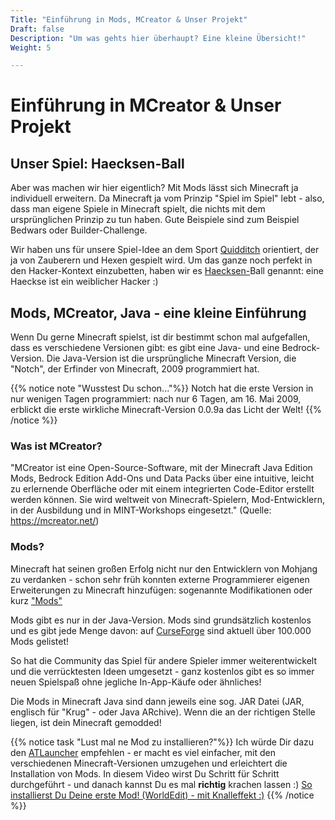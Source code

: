 ```yaml
---
Title: "Einführung in Mods, MCreator & Unser Projekt"
Draft: false
Description: "Um was gehts hier überhaupt? Eine kleine Übersicht!"
Weight: 5

---
```



# Einführung in MCreator & Unser Projekt


## Unser Spiel: Haecksen-Ball

Aber was machen wir hier eigentlich? Mit Mods lässt sich Minecraft ja individuell erweitern. Da Minecraft ja vom Prinzip "Spiel im Spiel" lebt - also, dass man eigene Spiele in Minecraft spielt, die nichts mit dem ursprünglichen Prinzip zu tun haben. Gute Beispiele sind zum Beispiel Bedwars oder Builder-Challenge.

Wir haben uns für unsere Spiel-Idee an dem Sport [Quidditch](https://de.wikipedia.org/wiki/Quidditch_(Sport)) orientiert, der ja von Zauberern und Hexen gespielt wird. Um das ganze noch perfekt in den Hacker-Kontext einzubetten, haben wir es [Haecksen-](https://de.wikipedia.org/wiki/Haeckse)Ball genannt: eine Haeckse ist ein weiblicher Hacker :)


## Mods, MCreator, Java - eine kleine Einführung

Wenn Du gerne Minecraft spielst, ist dir bestimmt schon mal aufgefallen, dass es verschiedene Versionen gibt: es gibt eine Java- und eine Bedrock-Version. Die Java-Version ist die ursprüngliche Minecraft Version, die "Notch", der Erfinder von Minecraft, 2009 programmiert hat.

{{% notice note "Wusstest Du schon..."%}}
Notch hat die erste Version in nur wenigen Tagen programmiert: nach nur 6 Tagen, am 16. Mai 2009, erblickt die erste wirkliche Minecraft-Version 0.0.9a das Licht der Welt!
{{% /notice %}}

### Was ist MCreator? 

"MCreator ist eine Open-Source-Software, mit der Minecraft Java Edition Mods, Bedrock Edition Add-Ons und Data Packs über eine intuitive, leicht zu erlernende Oberfläche oder mit einem integrierten Code-Editor erstellt werden können. Sie wird weltweit von Minecraft-Spielern, Mod-Entwicklern, in der Ausbildung und in MINT-Workshops eingesetzt." (Quelle: https://mcreator.net/)

### Mods?

Minecraft hat seinen großen Erfolg nicht nur den Entwicklern von Mohjang zu verdanken - schon sehr früh konnten externe Programmierer eigenen Erweiterungen zu Minecraft hinzufügen: sogenannte Modifikationen oder kurz ["Mods"](https://de.wikipedia.org/wiki/Mod_(Computerspiele))

Mods gibt es nur in der Java-Version. Mods sind grundsätzlich kostenlos und es gibt jede Menge davon: auf [CurseForge](https://www.curseforge.com/minecraft/mc-mods) sind aktuell über 100.000 Mods gelistet!

So hat die Community das Spiel für andere Spieler immer weiterentwickelt und die verrücktesten Ideen umgesetzt - ganz kostenlos gibt es so immer neuen Spielspaß ohne jegliche In-App-Käufe oder ähnliches!

Die Mods in Minecraft Java sind dann jeweils eine sog. JAR Datei (JAR, englisch für "Krug" - oder Java ARchive). Wenn die an der richtigen Stelle liegen, ist dein Minecraft gemodded!

{{% notice task "Lust mal ne Mod zu installieren?"%}}
 Ich würde Dir dazu den [ATLauncher](https://atlauncher.com) empfehlen - er macht es viel einfacher, mit den verschiedenen Minecraft-Versionen umzugehen und erleichtert die Installation von Mods.
In diesem Video wirst Du Schritt für Schritt durchgeführt - und danach kannst Du es mal **richtig** krachen lassen :)
[So installierst Du Deine erste Mod! (WorldEdit) - mit Knalleffekt :)](https://youtu.be/dGDRotz0VEA)
{{% /notice %}}

